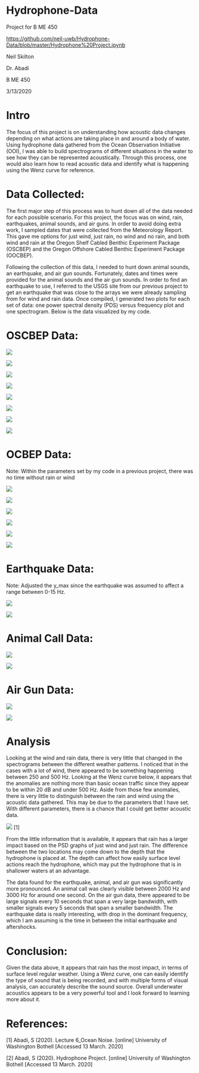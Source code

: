 # Hydrophone-Data
Project for B ME 450

https://github.com/neil-uwb/Hydrophone-Data/blob/master/Hydrophone%20Project.ipynb

Neil Skilton

Dr. Abadi

B ME 450

3/13/2020

# Intro 

The focus of this project is on understanding how acoustic data changes depending on what actions are taking place in and around a body of water. Using hydrophone data gathered from the Ocean Observation Initiative (OOI), I was able to build spectrograms of different situations in the water to see how they can be represented acoustically. Through this process, one would also learn how to read acoustic data and identify what is happening using the Wenz curve for reference.

# Data Collected:

The first major step of this process was to hunt down all of the data needed for each possible scenario. For this project, the focus was on wind, rain, earthquakes, animal sounds, and air guns. In order to avoid doing extra work, I sampled dates that were collected from the Meteorology Report. This gave me options for just wind, just rain, no wind and no rain, and both wind and rain at the Oregon Shelf Cabled Benthic Experiment Package (OSCBEP) and the Oregon Offshore Cabled Benthic Experiment Package (OOCBEP). 

Following the collection of this data, I needed to hunt down animal sounds, an earthquake, and air gun sounds. Fortunately, dates and times were provided for the animal sounds and the air gun sounds. In order to find an earthquake to use, I referred to the USGS site from our previous project to get an earthquake that was close to the arrays we were already sampling from for wind and rain data. Once compiled, I generated two plots for each set of data: one power spectral density (PDS) versus frequency plot and one spectrogram. Below is the data visualized by my code.

# OSCBEP Data:

![](https://github.com/neil-uwb/Hydrophone-Data/blob/master/1.png)

![](https://github.com/neil-uwb/Hydrophone-Data/blob/master/2.png)

![](https://github.com/neil-uwb/Hydrophone-Data/blob/master/3.png)

![](https://github.com/neil-uwb/Hydrophone-Data/blob/master/4.png)

![](https://github.com/neil-uwb/Hydrophone-Data/blob/master/5.png)

![](https://github.com/neil-uwb/Hydrophone-Data/blob/master/6.png)

![](https://github.com/neil-uwb/Hydrophone-Data/blob/master/7.png)

![](https://github.com/neil-uwb/Hydrophone-Data/blob/master/8.png)

# OCBEP Data:

Note: Within the parameters set by my code in a previous project, there was no time without rain or wind

![](https://github.com/neil-uwb/Hydrophone-Data/blob/master/9.png)

![](https://github.com/neil-uwb/Hydrophone-Data/blob/master/10.png)

![](https://github.com/neil-uwb/Hydrophone-Data/blob/master/11.png)

![](https://github.com/neil-uwb/Hydrophone-Data/blob/master/12.png)

![](https://github.com/neil-uwb/Hydrophone-Data/blob/master/13.png)

![](https://github.com/neil-uwb/Hydrophone-Data/blob/master/14.png)

# Earthquake Data:

Note: Adjusted the y_max since the earthquake was assumed to affect a range between 0-15 Hz.

![](https://github.com/neil-uwb/Hydrophone-Data/blob/master/15.png)

![](https://github.com/neil-uwb/Hydrophone-Data/blob/master/16.png)

# Animal Call Data:

![](https://github.com/neil-uwb/Hydrophone-Data/blob/master/17.png)

![](https://github.com/neil-uwb/Hydrophone-Data/blob/master/18.png)

# Air Gun Data: 

![](https://github.com/neil-uwb/Hydrophone-Data/blob/master/19.png)

![](https://github.com/neil-uwb/Hydrophone-Data/blob/master/20.png)

# Analysis

Looking at the wind and rain data, there is very little that changed in the spectrograms between the different weather patterns. I noticed that in the cases with a lot of wind, there appeared to be something happening between 250 and 500 Hz. Looking at the Wenz curve below, it appears that the anomalies are nothing more than basic ocean traffic since they appear to be within 20 dB and under 500 Hz. Aside from those few anomalies, there is very little to distinguish between the rain and wind using the acoustic data gathered. This may be due to the parameters that I have set. With different parameters, there is a chance that I could get better acoustic data.

![](https://github.com/neil-uwb/Hydrophone-Data/blob/master/21.png) [1]

From the little information that is available, it appears that rain has a larger impact based on the PSD graphs of just wind and just rain. The difference between the two locations may come down to the depth that the hydrophone is placed at. The depth can affect how easily surface level actions reach the hydrophone, which may put the hydrophone that is in shallower waters at an advantage.

The data found for the earthquake, animal, and air gun was significantly more pronounced. An animal call was clearly visible between 2000 Hz and 3000 Hz for around one second. On the air gun data, there appeared to be large signals every 10 seconds that span a very large bandwidth, with smaller signals every 5 seconds that span a smaller bandwidth. The earthquake data is really interesting, with drop in the dominant frequency, which I am assuming is the time in between the initial earthquake and aftershocks.

# Conclusion:

Given the data above, it appears that rain has the most impact, in terms of surface level regular weather. Using a Wenz curve, one can easily identify the type of sound that is being recorded, and with multiple forms of visual analysis, can accurately describe the sound source. Overall underwater acoustics appears to be a very powerful tool and I look forward to learning more about it.

# References:

[1]	    Abadi, S (2020). Lecture 6_Ocean Noise. [online] University of Washington Bothell [Accessed 13 March. 2020]

[2]	    Abadi, S (2020). Hydrophone Project. [online] University of Washington Bothell [Accessed 13 March. 2020]

